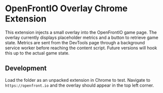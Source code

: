 # OpenFrontIO Overlay Chrome Extension

This extension injects a small overlay into the OpenFrontIO game page. The overlay currently displays placeholder metrics and a button to retrieve game state. Metrics are sent from the DevTools page through a background service worker before reaching the content script. Future versions will hook this up to the actual game state.

## Development

Load the folder as an unpacked extension in Chrome to test. Navigate to `https://openfront.io` and the overlay should appear in the top left corner.